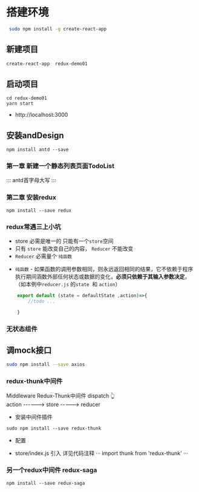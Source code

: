 # 搭建环境

```bash
 sudo npm install -g create-react-app
```
## 新建项目
```bash
create-react-app  redux-demo01
```
## 启动项目
```
cd redux-demo01
yarn start
```

- http://localhost:3000

## 安装andDesign

```
npm install antd --save
```

### 第一章 新建一个静态列表页面TodoList
::: antd首字母大写 :::

### 第二章 安装redux
```
npm install --save redux
```

### redux常遇三上小坑

- store 必需是唯一的 只能有一个`store`空间
- 只有 `store` 能改变自己的内容， `Reducer` 不能改变 
- `Reducer` 必需量个 `纯函数`

+ `纯函数` - 如果函数的调用参数相同，则永远返回相同的结果，它不依赖于程序执行期间涵数外部任何状态或数据的变化，**必须只依赖于其输入参数决定**，（如本例中`reducer.js` 的`state`  和 `action`）
```js
    export default (state = defaultState ,action)=>{
        //todo ...

    }
```
### 无状态组件

## 调mock接口

```bash
sudo npm install --save axios  
```

### redux-thunk中间件


 Middleware Redux-Thunk中间件
      dispatch   👆   
action ------> store -----> reducer

- 安装中间件插件

```
sudo npm install --save redux-thunk 
```
- 配置
+ store/index.js 引入 详见代码注释
···
import thunk from 'redux-thunk'
···

### 另一个redux中间件 redux-saga

```
npm install --save redux-saga
```

